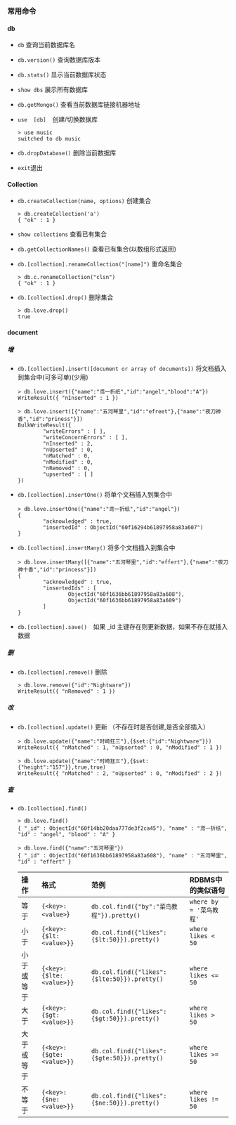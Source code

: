 



### 常用命令



#### db

- `db`  查询当前数据库名

- `db.version()`  查询数据库版本

- `db.stats()`  显示当前数据库状态

- `show dbs` 展示所有数据库

- `db.getMongo()`  查看当前数据库链接机器地址

- `use  [db]  `创建/切换数据库

  ```
  > use music
  switched to db music
  ```

- `db.dropDatabase()`  删除当前数据库

- `exit`退出



#### Collection

- `db.createCollection(name, options)`  创建集合

  ```
  > db.createCollection('a')
  { "ok" : 1 }
  ```

- `show collections`  查看已有集合

- `db.getCollectionNames()`   查看已有集合(以数组形式返回)

- `db.[collection].renameCollection("[name]")`  重命名集合

  ```
  > db.c.renameCollection("clsn")
  { "ok" : 1 }
  ```

- `db.[collection].drop()` 删除集合

  ```
  > db.love.drop()
  true
  ```

  



#### document

##### 增

- `db.[collection].insert([document or array of documents])` 将文档插入到集合中(可多可单)(少用)

  ```
  > db.love.insert({"name":"鸢一折纸","id":"angel","blood":"A"})
  WriteResult({ "nInserted" : 1 })
  
  > db.love.insert([{"name":"五河琴里","id":"efreet"},{"name":"夜刀神香","id":"priness"}])
  BulkWriteResult({
          "writeErrors" : [ ],
          "writeConcernErrors" : [ ],
          "nInserted" : 2,
          "nUpserted" : 0,
          "nMatched" : 0,
          "nModified" : 0,
          "nRemoved" : 0,
          "upserted" : [ ]
  })
  ```

- `db.[collection].insertOne()`  将单个文档插入到集合中

  ```
  > db.love.insertOne({"name":"鸢一折纸","id":"angel"})
  {
          "acknowledged" : true,
          "insertedId" : ObjectId("60f16294b61897958a83a607")
  }
  ```

- `db.[collection].insertMany()`  将多个文档插入到集合中

  ```
  > db.love.insertMany([{"name":"五河琴里","id":"effert"},{"name":"夜刀神十香","id":"princess"}])
  {
          "acknowledged" : true,
          "insertedIds" : [
                  ObjectId("60f1636bb61897958a83a608"),
                  ObjectId("60f1636bb61897958a83a609")
          ]
  }
  ```

- `db.[collection].save()  `如果 _id 主键存在则更新数据，如果不存在就插入数据





##### 删

- `db.[collection].remove()`   删除

  ```
  > db.love.remove({"id":"Nightware"})
  WriteResult({ "nRemoved" : 1 })
  ```

  

##### 改

- `db.[collection].update()`   更新       （不存在时是否创建,是否全部插入）

  ```
  > db.love.update({"name":"时崎狂三"},{$set:{"id":"Nightware"}})
  WriteResult({ "nMatched" : 1, "nUpserted" : 0, "nModified" : 1 })
  
  > db.love.update({"name":"时崎狂三"},{$set:{"height":"157"}},true,true)
  WriteResult({ "nMatched" : 2, "nUpserted" : 0, "nModified" : 2 })
  ```

  



##### 查

- `db.[collection].find()`  

  ```
  > db.love.find()
  { "_id" : ObjectId("60f14bb20daa777de3f2ca45"), "name" : "鸢一折纸", "id" : "angel", "blood" : "A" }
  
  > db.love.find({"name":"五河琴里"})
  { "_id" : ObjectId("60f1636bb61897958a83a608"), "name" : "五河琴里", "id" : "effert" }
  ```

  | 操作       | 格式                     | 范例                                        | RDBMS中的类似语句       |
  | :--------- | :----------------------- | :------------------------------------------ | :---------------------- |
  | 等于       | `{<key>:<value>`}        | `db.col.find({"by":"菜鸟教程"}).pretty()`   | `where by = '菜鸟教程'` |
  | 小于       | `{<key>:{$lt:<value>}}`  | `db.col.find({"likes":{$lt:50}}).pretty()`  | `where likes < 50`      |
  | 小于或等于 | `{<key>:{$lte:<value>}}` | `db.col.find({"likes":{$lte:50}}).pretty()` | `where likes <= 50`     |
  | 大于       | `{<key>:{$gt:<value>}}`  | `db.col.find({"likes":{$gt:50}}).pretty()`  | `where likes > 50`      |
  | 大于或等于 | `{<key>:{$gte:<value>}}` | `db.col.find({"likes":{$gte:50}}).pretty()` | `where likes >= 50`     |
  | 不等于     | `{<key>:{$ne:<value>}}`  | `db.col.find({"likes":{$ne:50}}).pretty()`  | `where likes != 50`     |



#### 











